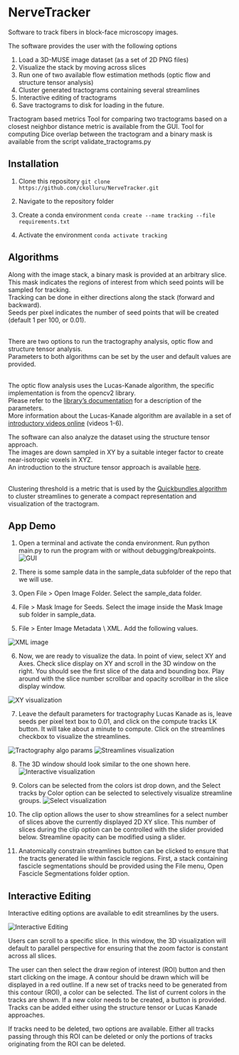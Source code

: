 # NerveTracker
Software to track fibers in block-face microscopy images.

The software provides the user with the following options
1. Load a 3D-MUSE image dataset (as a set of 2D PNG files)
2. Visualize the stack by moving across slices
3. Run one of two available flow estimation methods (optic flow and structure tensor analysis)
4. Cluster generated tractograms containing several streamlines
5. Interactive editing of tractograms
6. Save tractograms to disk for loading in the future.

Tractogram based metrics
Tool for comparing two tractograms based on a closest neighbor distance metric is available from the GUI.
Tool for computing Dice overlap between the tractogram and a binary mask is available from the script validate_tractograms.py

## Installation

1. Clone this repository
```git clone https://github.com/ckolluru/NerveTracker.git```

2. Navigate to the repository folder

3. Create a conda environment
```conda create --name tracking --file requirements.txt```

4. Activate the environment
```conda activate tracking```

## Algorithms
Along with the image stack, a binary mask is provided at an arbitrary slice. 
<br />This mask indicates the regions of interest from which seed points will be sampled for tracking.
<br />Tracking can be done in either directions along the stack (forward and backward).
<br />Seeds per pixel indicates the number of seed points that will be created (default 1 per 100, or 0.01). 

<br />There are two options to run the tractography analysis, optic flow and structure tensor analysis.
<br />Parameters to both algorithms can be set by the user and default values are provided. 

<br />The optic flow analysis uses the Lucas-Kanade algorithm, the specific implementation is from the opencv2 library. 
<br />Please refer to the [library’s documentation](https://docs.opencv.org/3.4/d4/dee/tutorial_optical_flow.html) for a description of the parameters. 
<br />More information about the Lucas-Kanade algorithm are available in a set of [introductory videos online](https://www.youtube.com/watch?v=lnXFcmLB7sM&list=PL2zRqk16wsdoYzrWStffqBAoUY8XdvatV&index=1) (videos 1-6).

The software can also analyze the dataset using the structure tensor approach. 
<br />The images are down sampled in XY by a suitable integer factor to create near-isotropic voxels in XYZ.
<br />An introduction to the structure tensor approach is available [here](http://people.compute.dtu.dk/vand/notes/ST_intro.pdf). 

<br />Clustering threshold is a metric that is used by the [Quickbundles algorithm](https://doi.org/10.3389%2Ffnins.2012.00175) to cluster streamlines to generate a compact representation and visualization of the tractogram. 

## App Demo
1.	Open a terminal and activate the conda environment. Run python main.py to run the program with or without debugging/breakpoints.
![GUI](imgs/Figure_1.PNG)

2.	There is some sample data in the sample_data subfolder of the repo that we will use.

3.	Open File > Open Image Folder. Select the sample_data folder.

4.	File > Mask Image for Seeds. Select the image inside the Mask Image sub folder in sample_data.

5.	File > Enter Image Metadata \ XML. Add the following values.

![XML image](imgs/Figure_7.PNG)

6.	Now, we are ready to visualize the data. In point of view, select XY and Axes. Check slice display on XY and scroll in the 3D window on the right. You should see the first slice of the data and bounding box. Play around with the slice number scrollbar and opacity scrollbar in the slice display window.

![XY visualization](imgs/Figure_2.PNG)

7.	Leave the default parameters for tractography Lucas Kanade as is, leave seeds per pixel text box to 0.01, and click on the compute tracks LK button. It will take about a minute to compute. Click on the streamlines checkbox to visualize the streamlines.

![Tractography algo params](imgs/Figure_3.PNG)
![Streamlines visualization](imgs/Figure_4.PNG)

8. The 3D window should look similar to the one shown here.
![Interactive visualization](imgs/Figure_6.PNG)

9. Colors can be selected from the colors ist drop down, and the Select tracks by Color option can be selected to selectively visualize streamline groups. 
![Select visualization](imgs/Figure_5.PNG)

10. The clip option allows the user to show streamlines for a select number of slices above the currently displayed 2D XY slice. This number of slices during the clip option can be controlled with the slider provided below. Streamline opacity can be modified using a slider.

11. Anatomically constrain streamlines button can be clicked to ensure that the tracts generated lie within fascicle regions. First, a stack containing fascicle segmentations should be provided using the File menu, Open Fascicle Segmentations folder option. 

## Interactive Editing
Interactive editing options are available to edit streamlines by the users. 

![Interactive Editing](imgs/Figure_8.png)

Users can scroll to a specific slice. 
In this window, the 3D visualization will default to parallel perspective for ensuring that the zoom factor is constant across all slices. 

The user can then select the draw region of interest (ROI) button and then start clicking on the image. A contour should be drawn which will be displayed in a red outline. If a new set of tracks need to be generated from this contour (ROI), a color can be selected. The list of current colors in the tracks are shown. If a new color needs to be created, a button is provided. Tracks can be added either using the structure tensor or Lucas Kanade approaches. 

If tracks need to be deleted, two options are available. Either all tracks passing through this ROI can be deleted or only the portions of tracks originating from the ROI can be deleted.

